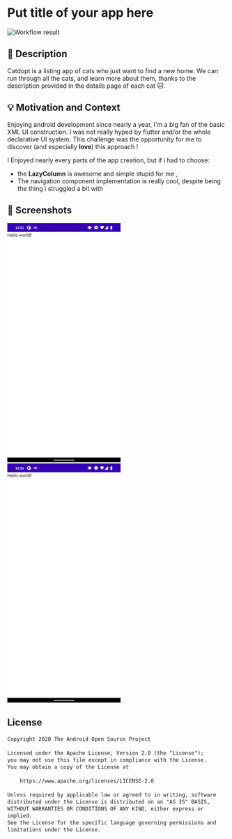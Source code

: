 # Put title of your app here

<!--- Replace <OWNER> with your Github Username and <REPOSITORY> with the name of your repository. -->
<!--- You can find both of these in the url bar when you open your repository in github. -->
![Workflow result](https://github.com/<OWNER>/<REPOSITORY>/workflows/Check/badge.svg)


## :scroll: Description
<!--- Describe your app in one or two sentences -->
Catdopt is a listing app of cats who just want to find a new home.
We can run through all the cats, and learn more about them, thanks to the description provided in the details page of each cat :cat:.


## :bulb: Motivation and Context
<!--- Optionally point readers to interesting parts of your submission. -->
<!--- What are you especially proud of? -->
Enjoying android development since nearly a year, i'm a big fan of the basic XML UI construction.
I was not really hyped by flutter and/or the whole declarative UI system.
This challenge was the opportunity for me to discover (and especially **love**) this approach !

I Enjoyed nearly every parts of the app creation, but if i had to choose:
* the **LazyColumn** is awesome and simple stupid for me ,
* The navigation component implementation is really cool, despite being the thing i struggled a bit with


## :camera_flash: Screenshots
<!-- You can add more screenshots here if you like -->
<img src="/results/screenshot_1.png" width="260">&emsp;<img src="/results/screenshot_2.png" width="260">

## License
```
Copyright 2020 The Android Open Source Project

Licensed under the Apache License, Version 2.0 (the "License");
you may not use this file except in compliance with the License.
You may obtain a copy of the License at

    https://www.apache.org/licenses/LICENSE-2.0

Unless required by applicable law or agreed to in writing, software
distributed under the License is distributed on an "AS IS" BASIS,
WITHOUT WARRANTIES OR CONDITIONS OF ANY KIND, either express or implied.
See the License for the specific language governing permissions and
limitations under the License.
```
